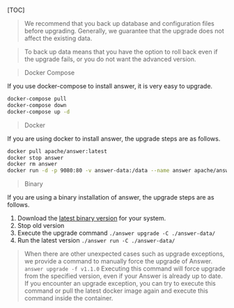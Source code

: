 [TOC]

> We recommend that you back up database and configuration files before upgrading. Generally, we guarantee that the upgrade does not affect the existing data.

> To back up data means that you have the option to roll back even if the upgrade fails, or you do not want the advanced version.

> Docker Compose

If you use docker-compose to install answer, it is very easy to upgrade.

```bash
docker-compose pull
docker-compose down
docker-compose up -d
```

> Docker

If you are using docker to install answer, the upgrade steps are as follows.

```bash
docker pull apache/answer:latest
docker stop answer
docker rm answer
docker run -d -p 9080:80 -v answer-data:/data --name answer apache/answer:latest
```

> Binary

If you are using a binary installation of answer, the upgrade steps are as follows.

1. Download the [latest binary version](https://github.com/apache/incubator-answer/releases) for your system.
2. Stop old version
3. Execute the upgrade command `./answer upgrade -C ./answer-data/`
4. Run the latest version `./answer run -C ./answer-data/`

> When there are other unexpected cases such as upgrade exceptions, we provide a command to manually force the upgrade of Answer. `answer upgrade -f v1.1.0` Executing this command will force upgrade from the specified version, even if your Answer is already up to date. If you encounter an upgrade exception, you can try to execute this command or pull the latest docker image again and execute this command inside the container.
